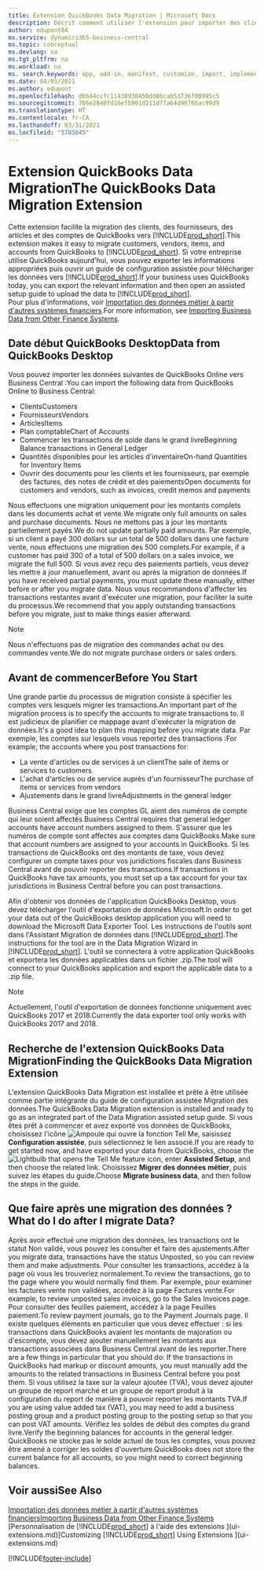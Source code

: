 ```yaml
---
title: Extension QuickBooks Data Migration | Microsoft Docs
description: Décrit comment utiliser l'extension pour importer des clients, des fournisseurs, des articles, et des comptes de QuickBooks Desktop dans Business Central.
author: edupont04
ms.service: dynamics365-business-central
ms.topic: conceptual
ms.devlang: na
ms.tgt_pltfrm: na
ms.workload: na
ms. search.keywords: app, add-in, manifest, customize, import, implement
ms.date: 04/01/2021
ms.author: edupont
ms.openlocfilehash: d6b44ccfc11438930450dd86cab53736f00995c5
ms.sourcegitcommit: 766e2840fd16efb901d211d7fa64d96766ac99d9
ms.translationtype: HT
ms.contentlocale: fr-CA
ms.lasthandoff: 03/31/2021
ms.locfileid: "5785045"
---
```

# <a name="the-quickbooks-data-migration-extension"></a><span data-ttu-id="44905-103">Extension QuickBooks Data Migration</span><span class="sxs-lookup"><span data-stu-id="44905-103">The QuickBooks Data Migration Extension</span></span>

<span data-ttu-id="44905-104">Cette extension facilite la migration des clients, des fournisseurs, des articles et des comptes de QuickBooks vers [!INCLUDE[prod_short](includes/prod_short.md)].</span><span class="sxs-lookup"><span data-stu-id="44905-104">This extension makes it easy to migrate customers, vendors, items, and accounts from QuickBooks to [!INCLUDE[prod_short](includes/prod_short.md)].</span></span> <span data-ttu-id="44905-105">Si votre entreprise utilise QuickBooks aujourd'hui, vous pouvez exporter les informations appropriées puis ouvrir un guide de configuration assistée pour télécharger les données vers [!INCLUDE[prod_short](includes/prod_short.md)].</span><span class="sxs-lookup"><span data-stu-id="44905-105">If your business uses QuickBooks today, you can export the relevant information and then open an assisted setup guide to upload the data to [!INCLUDE[prod_short](includes/prod_short.md)].</span></span>  
<span data-ttu-id="44905-106">Pour plus d'informations, voir [Importation des données métier à partir d'autres systèmes financiers](across-import-data-configuration-packages.md).</span><span class="sxs-lookup"><span data-stu-id="44905-106">For more information, see [Importing Business Data from Other Finance Systems](across-import-data-configuration-packages.md).</span></span>

## <a name="data-from-quickbooks-desktop"></a><span data-ttu-id="44905-107">Date début QuickBooks Desktop</span><span class="sxs-lookup"><span data-stu-id="44905-107">Data from QuickBooks Desktop</span></span>

<span data-ttu-id="44905-108">Vous pouvez importer les données suivantes de QuickBooks Online vers Business Central :</span><span class="sxs-lookup"><span data-stu-id="44905-108">You can import the following data from QuickBooks Online to Business Central:</span></span>

- <span data-ttu-id="44905-109">Clients</span><span class="sxs-lookup"><span data-stu-id="44905-109">Customers</span></span>  
- <span data-ttu-id="44905-110">Fournisseurs</span><span class="sxs-lookup"><span data-stu-id="44905-110">Vendors</span></span>  
- <span data-ttu-id="44905-111">Articles</span><span class="sxs-lookup"><span data-stu-id="44905-111">Items</span></span>  
- <span data-ttu-id="44905-112">Plan comptable</span><span class="sxs-lookup"><span data-stu-id="44905-112">Chart of Accounts</span></span>  
- <span data-ttu-id="44905-113">Commencer les transactions de solde dans le grand livre</span><span class="sxs-lookup"><span data-stu-id="44905-113">Beginning Balance transactions in General Ledger</span></span>  
- <span data-ttu-id="44905-114">Quantités disponibles pour les articles d'inventaire</span><span class="sxs-lookup"><span data-stu-id="44905-114">On-hand Quantities for Inventory Items</span></span>  
- <span data-ttu-id="44905-115">Ouvrir des documents pour les clients et les fournisseurs, par exemple des factures, des notes de crédit et des paiements</span><span class="sxs-lookup"><span data-stu-id="44905-115">Open documents for customers and vendors, such as invoices, credit memos and payments</span></span>  

<span data-ttu-id="44905-116">Nous effectuons une migration uniquement pour les montants complets dans les documents achat et vente.</span><span class="sxs-lookup"><span data-stu-id="44905-116">We migrate only full amounts on sales and purchase documents.</span></span> <span data-ttu-id="44905-117">Nous ne mettons pas à jour les montants partiellement payés.</span><span class="sxs-lookup"><span data-stu-id="44905-117">We do not update partially paid amounts.</span></span> <span data-ttu-id="44905-118">Par exemple, si un client a payé 300 dollars sur un total de 500 dollars dans une facture vente, nous effectuons une migration des 500 complets.</span><span class="sxs-lookup"><span data-stu-id="44905-118">For example, if a customer has paid 300 of a total of 500 dollars on a sales invoice, we migrate the full 500.</span></span> <span data-ttu-id="44905-119">Si vous avez reçu des paiements partiels, vous devez les mettre à jour manuellement, avant ou après la migration de données.</span><span class="sxs-lookup"><span data-stu-id="44905-119">If you have received partial payments, you must update these manually, either before or after you migrate data.</span></span> <span data-ttu-id="44905-120">Nous vous recommandons d'affecter les transactions restantes avant d'exécuter une migration, pour faciliter la suite du processus.</span><span class="sxs-lookup"><span data-stu-id="44905-120">We recommend that you apply outstanding transactions before you migrate, just to make things easier afterward.</span></span>

> [!NOTE]
> <span data-ttu-id="44905-121">Nous n'effectuons pas de migration des commandes achat ou des commandes vente.</span><span class="sxs-lookup"><span data-stu-id="44905-121">We do not migrate purchase orders or sales orders.</span></span>

## <a name="before-you-start"></a><span data-ttu-id="44905-122">Avant de commencer</span><span class="sxs-lookup"><span data-stu-id="44905-122">Before You Start</span></span>

<span data-ttu-id="44905-123">Une grande partie du processus de migration consiste à spécifier les comptes vers lesquels migrer les transactions.</span><span class="sxs-lookup"><span data-stu-id="44905-123">An important part of the migration process is to specify the accounts to migrate transactions to.</span></span> <span data-ttu-id="44905-124">Il est judicieux de planifier ce mappage avant d'exécuter la migration de données.</span><span class="sxs-lookup"><span data-stu-id="44905-124">It's a good idea to plan this mapping before you migrate data.</span></span> <span data-ttu-id="44905-125">Par exemple, les comptes sur lesquels vous reportez des transactions :</span><span class="sxs-lookup"><span data-stu-id="44905-125">For example, the accounts where you post transactions for:</span></span>

- <span data-ttu-id="44905-126">La vente d'articles ou de services à un client</span><span class="sxs-lookup"><span data-stu-id="44905-126">The sale of items or services to customers</span></span>  
- <span data-ttu-id="44905-127">L'achat d'articles ou de service auprès d'un fournisseur</span><span class="sxs-lookup"><span data-stu-id="44905-127">The purchase of items or services from vendors</span></span>  
- <span data-ttu-id="44905-128">Ajustements dans le grand livre</span><span class="sxs-lookup"><span data-stu-id="44905-128">Adjustments in the general ledger</span></span>  

<span data-ttu-id="44905-129">Business Central exige que les comptes GL aient des numéros de compte qui leur soient affectés.</span><span class="sxs-lookup"><span data-stu-id="44905-129">Business Central requires that general ledger accounts have account numbers assigned to them.</span></span> <span data-ttu-id="44905-130">S'assurer que les numéros de compte sont affectés aux comptes dans QuickBooks.</span><span class="sxs-lookup"><span data-stu-id="44905-130">Make sure that account numbers are assigned to your accounts in QuickBooks.</span></span>
<span data-ttu-id="44905-131">Si les transactions de QuickBooks ont des montants de taxe, vous devez configurer un compte taxes pour vos juridictions fiscales dans Business Central avant de pouvoir reporter des transactions.</span><span class="sxs-lookup"><span data-stu-id="44905-131">If transactions in QuickBooks have tax amounts, you must set up a tax account for your tax jurisdictions in Business Central before you can post transactions.</span></span>

<span data-ttu-id="44905-132">Afin d'obtenir vos données de l'application QuickBooks Desktop, vous devez télécharger l'outil d'exportation de données Microsoft.</span><span class="sxs-lookup"><span data-stu-id="44905-132">In order to get your data out of the QuickBooks desktop application you will need to download the Microsoft Data Exporter Tool.</span></span>  <span data-ttu-id="44905-133">Les instructions de l'outils sont dans l'Assistant Migration de données dans [!INCLUDE[prod_short](includes/prod_short.md)].</span><span class="sxs-lookup"><span data-stu-id="44905-133">The instructions for the tool are in the Data Migration Wizard in [!INCLUDE[prod_short](includes/prod_short.md)].</span></span> <span data-ttu-id="44905-134">L'outil se connectera à votre application QuickBooks et exportera les données applicables dans un fichier .zip.</span><span class="sxs-lookup"><span data-stu-id="44905-134">The tool will connect to your QuickBooks application and export the applicable data to a .zip file.</span></span>  

> [!NOTE]
> <span data-ttu-id="44905-135">Actuellement, l'outil d'exportation de données fonctionne uniquement avec QuickBooks 2017 et 2018.</span><span class="sxs-lookup"><span data-stu-id="44905-135">Currently the data exporter tool only works with QuickBooks 2017 and 2018.</span></span>

## <a name="finding-the-quickbooks-data-migration-extension"></a><span data-ttu-id="44905-136">Recherche de l'extension QuickBooks Data Migration</span><span class="sxs-lookup"><span data-stu-id="44905-136">Finding the QuickBooks Data Migration Extension</span></span>

<span data-ttu-id="44905-137">L'extension QuickBooks Data Migration est installée et prête à être utilisée comme partie intégrante du guide de configuration assistée Migration des données.</span><span class="sxs-lookup"><span data-stu-id="44905-137">The QuickBooks Data Migration extension is installed and ready to go as an integrated part of the Data Migration assisted setup guide.</span></span> <span data-ttu-id="44905-138">Si vous êtes prêt à commencer et avez exporté vos données de QuickBooks, choisissez l'icône ![Ampoule qui ouvre la fonction Tell Me](media/ui-search/search_small.png "Dites-moi ce que vous voulez faire"), saisissez **Configuration assistée**, puis sélectionnez le lien associé.</span><span class="sxs-lookup"><span data-stu-id="44905-138">If you are ready to get started now, and have exported your data from QuickBooks, choose the ![Lightbulb that opens the Tell Me feature](media/ui-search/search_small.png "Tell me what you want to do") icon, enter **Assisted Setup**, and then choose the related link.</span></span> <span data-ttu-id="44905-139">Choisissez **Migrer des données métier**, puis suivez les étapes du guide.</span><span class="sxs-lookup"><span data-stu-id="44905-139">Choose **Migrate business data**, and then follow the steps in the guide.</span></span>  

## <a name="what-do-i-do-after-i-migrate-data"></a><span data-ttu-id="44905-140">Que faire après une migration des données ?</span><span class="sxs-lookup"><span data-stu-id="44905-140">What do I do after I migrate Data?</span></span>

<span data-ttu-id="44905-141">Après avoir effectué une migration des données, les transactions ont le statut Non validé, vous pouvez les consulter et faire des ajustements.</span><span class="sxs-lookup"><span data-stu-id="44905-141">After you migrate data, transactions have the status Unposted, so you can review them and make adjustments.</span></span> <span data-ttu-id="44905-142">Pour consulter les transactions, accédez à la page où vous les trouveriez normalement.</span><span class="sxs-lookup"><span data-stu-id="44905-142">To review the transactions, go to the page where you would normally find them.</span></span> <span data-ttu-id="44905-143">Par exemple, pour examiner les factures vente non validées, accédez à la page Factures vente.</span><span class="sxs-lookup"><span data-stu-id="44905-143">For example, to review unposted sales invoices, go to the Sales Invoices page.</span></span> <span data-ttu-id="44905-144">Pour consulter des feuilles paiement, accédez à la page Feuilles paiement.</span><span class="sxs-lookup"><span data-stu-id="44905-144">To review payment journals, go to the Payment Journals page.</span></span>
<span data-ttu-id="44905-145">Il existe quelques éléments en particulier que vous devez effectuer : si les transactions dans QuickBooks avaient les montants de majoration ou d'escompte, vous devez ajouter manuellement les montants aux transactions associées dans Business Central avant de les reporter.</span><span class="sxs-lookup"><span data-stu-id="44905-145">There are a few things in particular that you should do: If the transactions in QuickBooks had markup or discount amounts, you must manually add the amounts to the related transactions in Business Central before you post them.</span></span>
<span data-ttu-id="44905-146">Si vous utilisez la taxe sur la valeur ajoutée (TVA), vous devez ajouter un groupe de report marché et un groupe de report produit à la configuration du report de manière à pouvoir reporter les montants TVA.</span><span class="sxs-lookup"><span data-stu-id="44905-146">If you are using value added tax (VAT), you may need to add a business posting group and a product posting group to the posting setup so that you can post VAT amounts.</span></span>
<span data-ttu-id="44905-147">Vérifiez les soldes de début des comptes du grand livre.</span><span class="sxs-lookup"><span data-stu-id="44905-147">Verify the beginning balances for accounts in the general ledger.</span></span> <span data-ttu-id="44905-148">QuickBooks ne stocke pas le solde actuel de tous les comptes, vous pouvez être amené à corriger les soldes d'ouverture.</span><span class="sxs-lookup"><span data-stu-id="44905-148">QuickBooks does not store the current balance for all accounts, so you might need to correct beginning balances.</span></span>

## <a name="see-also"></a><span data-ttu-id="44905-149">Voir aussi</span><span class="sxs-lookup"><span data-stu-id="44905-149">See Also</span></span>

[<span data-ttu-id="44905-150">Importation des données métier à partir d'autres systèmes financiers</span><span class="sxs-lookup"><span data-stu-id="44905-150">Importing Business Data from Other Finance Systems</span></span>](across-import-data-configuration-packages.md)  
<span data-ttu-id="44905-151">[Personnalisation de [!INCLUDE[prod_short](includes/prod_short.md)] à l'aide des extensions ](ui-extensions.md)</span><span class="sxs-lookup"><span data-stu-id="44905-151">[Customizing [!INCLUDE[prod_short](includes/prod_short.md)] Using Extensions ](ui-extensions.md)</span></span>  


[!INCLUDE[footer-include](includes/footer-banner.md)]